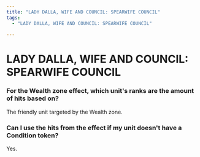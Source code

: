 ```yaml
---
title: "LADY DALLA, WIFE AND COUNCIL: SPEARWIFE COUNCIL"
tags:
  - "LADY DALLA, WIFE AND COUNCIL: SPEARWIFE COUNCIL"

---
```


# LADY DALLA, WIFE AND COUNCIL: SPEARWIFE COUNCIL

### For the Wealth zone effect, which unit's ranks are the amount of hits based on? 

The friendly unit targeted by the Wealth zone. 

### Can I use the hits from the  effect if my unit doesn't have a Condition token? 

Yes. 

